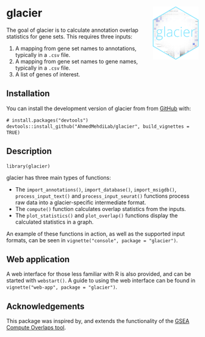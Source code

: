 
<!-- README.md is generated from README.Rmd. Please edit that file -->

glacier <img src="man/figures/icon.png" align="right" height="139">
===================================================================

<!-- badges: start -->
<!-- badges: end -->

The goal of glacier is to calculate annotation overlap statistics for
gene sets. This requires three inputs:

1.  A mapping from gene set names to annotations, typically in a `.csv`
    file.
2.  A mapping from gene set names to gene names, typically in a `.csv`
    file.
3.  A list of genes of interest.

Installation
------------

<!--
You can install the released version of glacier from [CRAN](https://CRAN.R-project.org) with:

``` r
install.packages("glacier")
```

And the development version from [GitHub](https://github.com/) with:
-->

You can install the development version of glacier from from
[GitHub](https://github.com/) with:

    # install.packages("devtools")
    devtools::install_github("AhmedMehdiLab/glacier", build_vignettes = TRUE)

Description
-----------

    library(glacier)

glacier has three main types of functions:

-   The `import_annotations()`, `import_database()`, `import_msigdb()`,
    `process_input_text()` and `process_input_seurat()` functions
    process raw data into a glacier-specific intermediate format.
-   The `compute()` function calculates overlap statistics from the
    inputs.
-   The `plot_statistics()` and `plot_overlap()` functions display the
    calculated statistics in a graph.

An example of these functions in action, as well as the supported input
formats, can be seen in `vignette("console", package = "glacier")`.

Web application
---------------

A web interface for those less familiar with R is also provided, and can
be started with `webstart()`. A guide to using the web interface can be
found in `vignette("web-app", package = "glacier")`.

Acknowledgements
----------------

This package was inspired by, and extends the functionality of the [GSEA
Compute Overlaps
tool](https://www.gsea-msigdb.org/gsea/msigdb/annotate.jsp).

